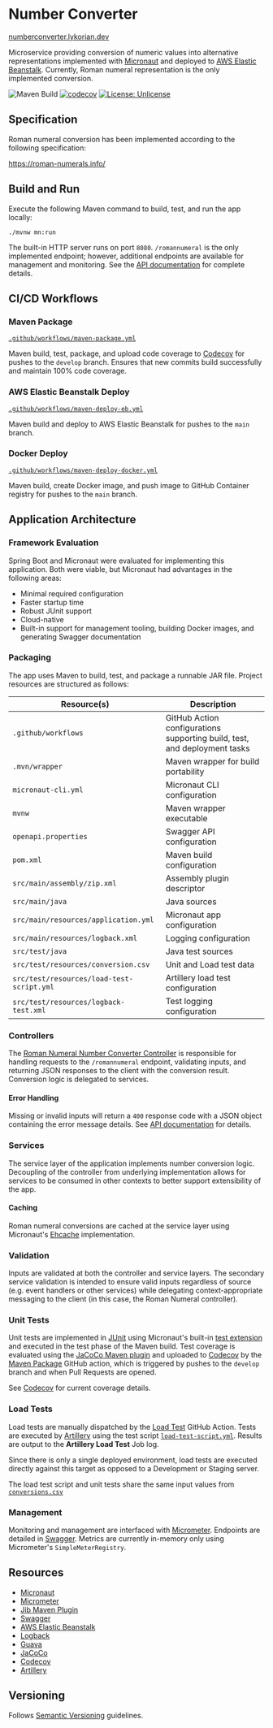 # Number Converter

[numberconverter.lykorian.dev](https://numberconverter.lykorian.dev)

Microservice providing conversion of numeric values into alternative representations implemented
with [Micronaut](https://micronaut.io/) and deployed
to [AWS Elastic Beanstalk](https://docs.aws.amazon.com/elastic-beanstalk/index.html). Currently, Roman numeral
representation is the only implemented conversion.

![Maven Build](https://github.com/lykorian/number-converter/actions/workflows/maven-package.yml/badge.svg)
[![codecov](https://codecov.io/gh/lykorian/number-converter/branch/develop/graph/badge.svg?token=NPYB3HHIW6)](https://codecov.io/gh/lykorian/number-converter)
[![License: Unlicense](https://img.shields.io/badge/license-Unlicense-blue.svg)](http://unlicense.org/)

## Specification

Roman numeral conversion has been implemented according to the following specification:

https://roman-numerals.info/

## Build and Run

Execute the following Maven command to build, test, and run the app locally:

`./mvnw mn:run`

The built-in HTTP server runs on port `8080`.  `/romannumeral` is the only implemented endpoint; however, additional
endpoints are available for management and monitoring. See the [API documentation](https://numberconverter.lykorian.dev)
for complete details.

## CI/CD Workflows

### Maven Package

[`.github/workflows/maven-package.yml`](.github/workflows/maven-package.yml)

Maven build, test, package, and upload code coverage to [Codecov](https://app.codecov.io/gh/lykorian/number-converter)
for pushes to the `develop` branch. Ensures that new commits build successfully and maintain 100% code coverage.

### AWS Elastic Beanstalk Deploy

[`.github/workflows/maven-deploy-eb.yml`](.github/workflows/maven-deploy-eb.yml)

Maven build and deploy to AWS Elastic Beanstalk for pushes to the `main` branch.

### Docker Deploy

[`.github/workflows/maven-deploy-docker.yml`](.github/workflows/maven-deploy-docker.yml)

Maven build, create Docker image, and push image to GitHub Container registry for pushes to the `main` branch.

## Application Architecture

### Framework Evaluation

Spring Boot and Micronaut were evaluated for implementing this application. Both were viable, but Micronaut had
advantages in the following areas:

- Minimal required configuration
- Faster startup time
- Robust JUnit support
- Cloud-native
- Built-in support for management tooling, building Docker images, and generating Swagger documentation

### Packaging

The app uses Maven to build, test, and package a runnable JAR file. Project resources are structured as follows:

| Resource(s)  | Description |
| ------------- | ------------- |
| `.github/workflows` | GitHub Action configurations supporting build, test, and deployment tasks |
| `.mvn/wrapper` | Maven wrapper for build portability |
| `micronaut-cli.yml` | Micronaut CLI configuration |
| `mvnw` | Maven wrapper executable |
| `openapi.properties` | Swagger API configuration |
| `pom.xml` | Maven build configuration |
| `src/main/assembly/zip.xml` | Assembly plugin descriptor |
| `src/main/java` | Java sources |
| `src/main/resources/application.yml` | Micronaut app configuration |
| `src/main/resources/logback.xml` | Logging configuration |
| `src/test/java` | Java test sources |
| `src/test/resources/conversion.csv` | Unit and Load test data |
| `src/test/resources/load-test-script.yml` | Artillery load test configuration |
| `src/test/resources/logback-test.xml` | Test logging configuration |

### Controllers

The [Roman Numeral Number Converter Controller](src/main/java/dev/lykorian/numberconverter/controllers/RomanNumeralNumberConverterController.java)
is responsible for handling requests to the `/romannumeral` endpoint, validating inputs, and returning JSON responses to
the client with the conversion result. Conversion logic is delegated to services.

#### Error Handling

Missing or invalid inputs will return a `400` response code with a JSON object containing the error message details.
See [API documentation](https://numberconverter.lykorian.dev/#/number-converter/convert) for details.

### Services

The service layer of the application implements number conversion logic. Decoupling of the controller from underlying
implementation allows for services to be consumed in other contexts to better support extensibility of the app.

#### Caching

Roman numeral conversions are cached at the service layer using
Micronaut's [Ehcache](https://micronaut-projects.github.io/micronaut-cache/latest/guide/index.html#ehcache)
implementation.

### Validation

Inputs are validated at both the controller and service layers. The secondary service validation is intended to ensure
valid inputs regardless of source (e.g. event handlers or other services) while delegating context-appropriate messaging
to the client (in this case, the Roman Numeral controller).

### Unit Tests

Unit tests are implemented in [JUnit](https://junit.org/junit5/docs/current/user-guide/) using Micronaut's
built-in [test extension](https://micronaut-projects.github.io/micronaut-test/latest/guide/) and executed in the test
phase of the Maven build. Test coverage is evaluated using
the [JaCoCo Maven plugin](https://www.eclemma.org/jacoco/trunk/doc/maven.html) and uploaded
to [Codecov](https://app.codecov.io/gh/lykorian/number-converter) by
the [Maven Package](https://github.com/lykorian/number-converter/actions/workflows/maven-package.yml) GitHub action,
which is triggered by pushes to the `develop` branch and when Pull Requests are opened.

See [Codecov](https://app.codecov.io/gh/lykorian/number-converter) for current coverage details.

### Load Tests

Load tests are manually dispatched by
the [Load Test](https://github.com/lykorian/number-converter/actions/workflows/load-test.yml) GitHub Action. Tests are
executed by [Artillery](https://artillery.io/) using the test
script [`load-test-script.yml`](src/test/resources/load-test-script.yml). Results are output to the **Artillery Load
Test** Job log.

Since there is only a single deployed environment, load tests are executed directly against this target as opposed to a
Development or Staging server.

The load test script and unit tests share the same input values
from [`conversions.csv`](src/test/resources/conversions.csv)

### Management

Monitoring and management are interfaced with [Micrometer](https://micrometer.io/). Endpoints are detailed
in [Swagger](https://numberconverter.lykorian.dev/#/management). Metrics are currently in-memory only using
Micrometer's `SimpleMeterRegistry`.

## Resources

- [Micronaut](https://micronaut.io/)
- [Micrometer](https://micronaut-projects.github.io/micronaut-micrometer/latest/guide/)
- [Jib Maven Plugin](https://github.com/GoogleContainerTools/jib/tree/master/jib-maven-plugin)
- [Swagger](https://swagger.io/)
- [AWS Elastic Beanstalk](https://docs.aws.amazon.com/elastic-beanstalk/index.html)
- [Logback](http://logback.qos.ch/)
- [Guava](https://guava.dev/)
- [JaCoCo](https://www.eclemma.org/jacoco/)
- [Codecov](https://app.codecov.io/gh/lykorian/number-converter)
- [Artillery](https://artillery.io/)

## Versioning

Follows [Semantic Versioning](http://semver.org/) guidelines.